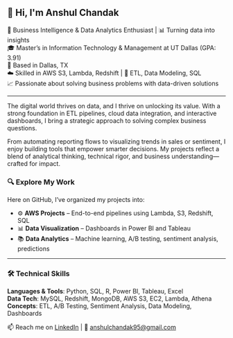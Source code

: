 ## 👋 Hi, I'm Anshul Chandak

🎯 Business Intelligence & Data Analytics Enthusiast | 📊 Turning data into insights  
🎓 Master’s in Information Technology & Management at UT Dallas (GPA: 3.91)  
📍 Based in Dallas, TX  
☁️ Skilled in AWS S3, Lambda, Redshift | 🧠 ETL, Data Modeling, SQL  
📈 Passionate about solving business problems with data-driven solutions  

---

The digital world thrives on data, and I thrive on unlocking its value. With a strong foundation in ETL pipelines, cloud data integration, and interactive dashboards, I bring a strategic approach to solving complex business questions.

From automating reporting flows to visualizing trends in sales or sentiment, I enjoy building tools that empower smarter decisions. My projects reflect a blend of analytical thinking, technical rigor, and business understanding—crafted for impact.

### 🔍 Explore My Work
Here on GitHub, I’ve organized my projects into:
- ⚙️ **AWS Projects** – End-to-end pipelines using Lambda, S3, Redshift, SQL
- 📊 **Data Visualization** – Dashboards in Power BI and Tableau
- 📚 **Data Analytics** – Machine learning, A/B testing, sentiment analysis, predictions

---

### 🛠️ Technical Skills
**Languages & Tools**: Python, SQL, R, Power BI, Tableau, Excel  
**Data Tech**: MySQL, Redshift, MongoDB, AWS S3, EC2, Lambda, Athena  
**Concepts**: ETL, A/B Testing, Sentiment Analysis, Data Modeling, Dashboards  

📫 Reach me on [LinkedIn](https://www.linkedin.com/in/chandakanshul) | 📧 anshulchandak95@gmail.com  

